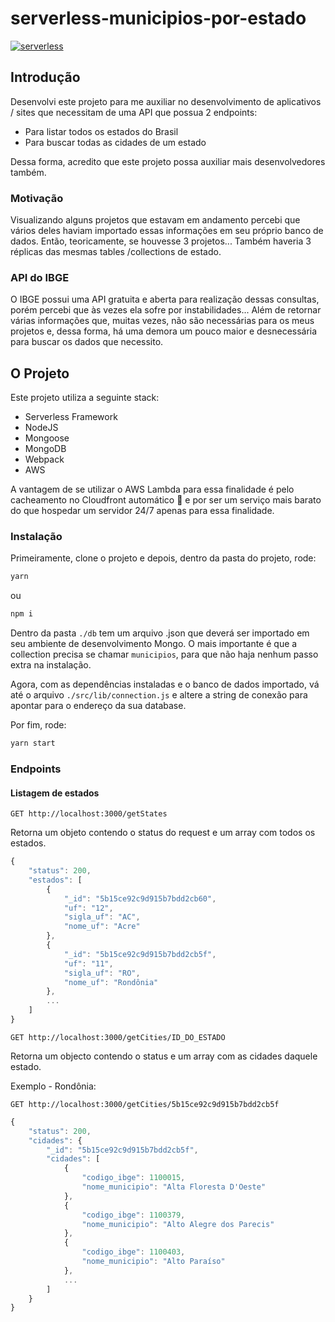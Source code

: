 # serverless-municipios-por-estado

[![serverless](http://public.serverless.com/badges/v3.svg)](http://www.serverless.com)

## Introdução

Desenvolvi este projeto para me auxiliar no desenvolvimento de aplicativos / sites que necessitam de uma API que possua 2 endpoints:

* Para listar todos os estados do Brasil
* Para buscar todas as cidades de um estado

Dessa forma, acredito que este projeto possa auxiliar mais desenvolvedores também.

### Motivação

Visualizando alguns projetos que estavam em andamento percebi que vários deles haviam importado essas informações em seu próprio banco de dados. Então, teoricamente, se houvesse 3 projetos... Também haveria 3 réplicas das mesmas tables /collections de estado.

### API do IBGE

O IBGE possui uma API gratuita e aberta para realização dessas consultas, porém percebi que às vezes ela sofre por instabilidades... Além de retornar várias informações que, muitas vezes, não são necessárias para os meus projetos e, dessa forma, há uma demora um pouco maior e desnecessária para buscar os dados que necessito.

## O Projeto

Este projeto utiliza a seguinte stack:

* Serverless Framework
* NodeJS
* Mongoose
* MongoDB
* Webpack
* AWS

A vantagem de se utilizar o AWS Lambda para essa finalidade é pelo cacheamento no Cloudfront automático :tada: e por ser um serviço mais barato do que hospedar um servidor 24/7 apenas para essa finalidade.

### Instalação

Primeiramente, clone o projeto e depois, dentro da pasta do projeto, rode:

```bash
yarn
```
ou

```bash
npm i
```

Dentro da pasta `./db` tem um arquivo .json que deverá ser importado em seu ambiente de desenvolvimento Mongo. O mais importante é que a collection precisa se chamar `municipios`, para que não haja nenhum passo extra na instalação.

Agora, com as dependências instaladas e o banco de dados importado, vá até o arquivo `./src/lib/connection.js` e altere a string de conexão para apontar para o endereço da sua database.

Por fim, rode:

```bash
yarn start
```

### Endpoints

#### Listagem de estados

`GET http://localhost:3000/getStates`

Retorna um objeto contendo o status do request e um array com todos os estados.

```javascript
{
    "status": 200,
    "estados": [
        {
            "_id": "5b15ce92c9d915b7bdd2cb60",
            "uf": "12",
            "sigla_uf": "AC",
            "nome_uf": "Acre"
        },
        {
            "_id": "5b15ce92c9d915b7bdd2cb5f",
            "uf": "11",
            "sigla_uf": "RO",
            "nome_uf": "Rondônia"
        },
        ...
    ]
}
```

`GET http://localhost:3000/getCities/ID_DO_ESTADO`

Retorna um objecto contendo o status e um array com as cidades daquele estado.

Exemplo - Rondônia:

`GET http://localhost:3000/getCities/5b15ce92c9d915b7bdd2cb5f`

```javascript
{
    "status": 200,
    "cidades": {
        "_id": "5b15ce92c9d915b7bdd2cb5f",
        "cidades": [
            {
                "codigo_ibge": 1100015,
                "nome_municipio": "Alta Floresta D'Oeste"
            },
            {
                "codigo_ibge": 1100379,
                "nome_municipio": "Alto Alegre dos Parecis"
            },
            {
                "codigo_ibge": 1100403,
                "nome_municipio": "Alto Paraíso"
            },
            ...
        ]
    }
}
```

